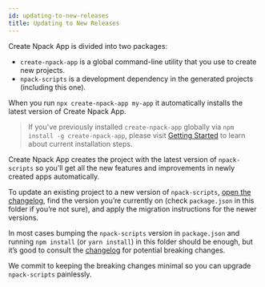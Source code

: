 ```yaml
---
id: updating-to-new-releases
title: Updating to New Releases
---
```


Create Npack App is divided into two packages:

- `create-npack-app` is a global command-line utility that you use to create new projects.
- `npack-scripts` is a development dependency in the generated projects (including this one).

When you run `npx create-npack-app my-app` it automatically installs the latest version of Create Npack App.

> If you've previously installed `create-npack-app` globally via `npm install -g create-npack-app`, please visit [Getting Started](getting-started.md) to learn about current installation steps.

Create Npack App creates the project with the latest version of `npack-scripts` so you’ll get all the new features and improvements in newly created apps automatically.

To update an existing project to a new version of `npack-scripts`, [open the changelog](https://github.com/express-ts/create-npack-app/blob/master/CHANGELOG.md), find the version you’re currently on (check `package.json` in this folder if you’re not sure), and apply the migration instructions for the newer versions.

In most cases bumping the `npack-scripts` version in `package.json` and running `npm install` (or `yarn install`) in this folder should be enough, but it’s good to consult the [changelog](https://github.com/express-ts/create-npack-app/blob/master/CHANGELOG.md) for potential breaking changes.

We commit to keeping the breaking changes minimal so you can upgrade `npack-scripts` painlessly.
